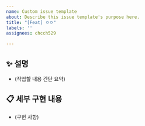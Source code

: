 ```yaml
---
name: Custom issue template
about: Describe this issue template's purpose here.
title: "[Feat] ㅇㅇ"
labels: ''
assignees: chcch529

---
```


## ✨ 설명

<!-- 
어떤 기능을 구현하려는지 명확하고 간결하게 설명해주세요.
-->

- (작업할 내용 간단 요약)

## 📋 세부 구현 내용

<!-- 
구현해야 할 세부 항목이나 고려할 사항이 있다면 작성해주세요.
-->

- (구현 사항)
